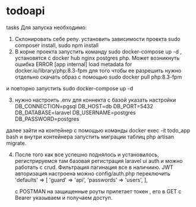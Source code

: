 
# todoapi
tasks
Для запуска необходимо:

1) Склонировать себе репу. установить зависимости проекта
    sudo composer install, sudo npm install
2) В корне проекта запустить команду sudo docker-compose up -d , установятся с docker hub
nginx postgres php. Может возникнуть ошибка ERROR [app internal] load metadata for docker.io/library/php:8.3-fpm
для того чтобы ее разрешить нужно отдельно скачать образ с помощью sudo docker pull php:8.3-fpm

и повторно запустить sudo docker-compose up -d

3) нужно настроить .env
   для коннекта с базой указать настройки
DB_CONNECTION=pgsql
DB_HOST=db
DB_PORT=5432
DB_DATABASE=laravel
DB_USERNAME=postgres
DB_PASSWORD=postgres

далее зайти на контейнер с помощью команды docker exec -it todo_app bash и внутри 
контейнера запустить миграции таблиц php artisan migrate.

4) После того как все успешно поднялось и установилось, регистрируемся
   там базовая регистрация laravel ui auth и можно работать с crud.
   Фильтрация пагинация все в наличиию. JWT авторизация настроена
   можно config/auth.php переключить
    'defaults' => [
        'guard' => 'api',
        'passwords' => 'users',
    ],

   c POSTMAN на защищенные роуты прилетает токен , его в GET
   c Bearer указываем и получаем доступ.
